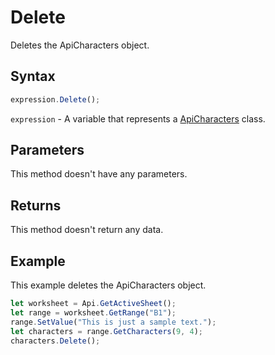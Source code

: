# Delete

Deletes the ApiCharacters object.

## Syntax

```javascript
expression.Delete();
```

`expression` - A variable that represents a [ApiCharacters](../ApiCharacters.md) class.

## Parameters

This method doesn't have any parameters.

## Returns

This method doesn't return any data.

## Example

This example deletes the ApiCharacters object.

```javascript editor-xlsx
let worksheet = Api.GetActiveSheet();
let range = worksheet.GetRange("B1");
range.SetValue("This is just a sample text.");
let characters = range.GetCharacters(9, 4);
characters.Delete();
```
